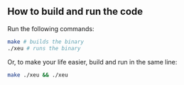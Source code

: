 ## How to build and run the code

Run the following commands:

```bash
make # builds the binary
./xeu # runs the binary
```

Or, to make your life easier, build and run in the same line:

```bash
make ./xeu && ./xeu
```
